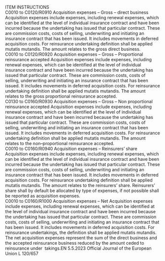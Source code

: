  
ITEM  INSTRUCTIONS  
C0010 to 
C0120/R0910  Acquisition expenses – Gross – 
direct business  Acquisition expenses include expenses, including renewal expenses, which can be 
identified at the level of individual insurance contract and have been incurred 
because the undertaking has issued that particular contract. These are commission 
costs, costs of selling, underwriting and initiating an insurance contract that has 
been issued. It includes movements in deferred acquisition costs. For reinsurance 
undertaking definition shall be applied mutatis mutandis. 
The amount relates to the gross direct business.  
C0010 to 
C0120/R0920  Acquisition expenses – Gross – 
Proportional reinsurance 
accepted  Acquisition expenses include expenses, including renewal expenses, which can be 
identified at the level of individual insurance contract and have been incurred 
because the undertaking has issued that particular contract. These are commission 
costs, costs of selling, underwriting and initiating an insurance contract that has 
been issued. It includes movements in deferred acquisition costs. For reinsurance 
undertaking definition shall be applied mutatis mutandis. 
The amount relates to the gross proportional reinsurance accepted.  
C0130 to 
C0160/R0930  Acquisition expenses – Gross – 
Non proportional reinsurance 
accepted  Acquisition expenses include expenses, including renewal expenses, which can be 
identified at the level of individual insurance contract and have been incurred 
because the undertaking has issued that particular contract. These are commission 
costs, costs of selling, underwriting and initiating an insurance contract that has 
been issued. It includes movements in deferred acquisition costs. For reinsurance 
undertaking definition shall be applied mutatis mutandis. 
The amount relates to the non–proportional reinsurance accepted.  
C0010 to 
C0160/R0940  Acquisition expenses – 
Reinsurers’ share  Acquisition expenses include expenses, including renewal expenses, which can be 
identified at the level of individual insurance contract and have been incurred 
because the undertaking has issued that particular contract. These are commission 
costs, costs of selling, underwriting and initiating an insurance contract that has 
been issued. It includes movements in deferred acquisition costs. For reinsurance 
undertaking definition shall be applied mutatis mutandis. 
The amount relates to the reinsurers’ share. 
Reinsurers’ share shall by default be allocated by type of expenses, if not possible 
shall be reported as acquisition expenses.  
C0010 to 
C0160/R1000  Acquisition expenses – Net  Acquisition expenses include expenses, including renewal expenses, which can be 
identified at the level of individual insurance contract and have been incurred 
because the undertaking has issued that particular contract. These are commission 
costs, costs of selling, underwriting and initiating an insurance contract that has 
been issued. It includes movements in deferred acquisition costs. For reinsurance 
undertakings, the definition shall be applied mutatis mutandis. 
The net acquisition expenses represent the sum of the direct business and the 
accepted reinsurance business reduced by the amount ceded to reinsurance under ­
takings.EN  5.5.2023 Official Journal of the European Union L 120/657